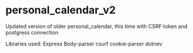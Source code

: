 # personal_calendar_v2
Updated version of older personal_calendar, this time with CSRF token and postgress connection


Libraries used:
Express
Body-parser
csurf
cookie-parser 
dotnev